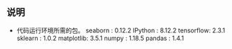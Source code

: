 ## 说明
* 代码运行环境所需的包。
seaborn   : 0.12.2
IPython   : 8.12.2
tensorflow: 2.3.1
sklearn   : 1.0.2
matplotlib: 3.5.1
numpy     : 1.18.5
pandas    : 1.4.1
